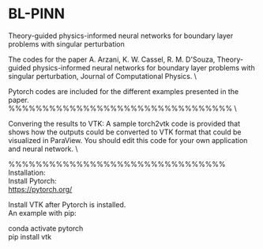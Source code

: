 # BL-PINN
Theory-guided physics-informed neural networks for boundary layer problems with singular perturbation

The codes for the paper  A. Arzani,  K. W. Cassel, R. M. D'Souza, Theory-guided physics-informed neural networks for boundary layer problems with singular perturbation, Journal of Computational Physics. \


Pytorch codes are included for the different examples presented in the paper. \
%%%%%%%%%%%%%%%%%%%%%%%%%%%%%%%%% \

Convering the results to VTK:  A sample torch2vtk code is provided that shows how the outputs could be converted to VTK format that could be visualized in ParaView. You should edit this code for your own application and neural network. \


%%%%%%%%%%%%%%%%%%%%%%%%%%%%%%%% \
Installation: \
Install Pytorch: \
https://pytorch.org/

Install VTK after Pytorch is installed.  \
An example with pip:

conda activate pytorch \
pip install vtk 
